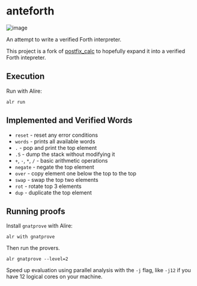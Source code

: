 # anteforth

![image](https://img.shields.io/badge/2022-inside-green?logo=ada&logoColor=or&logoSize=auto)

An attempt to write a verified Forth interpreter.

This project is a fork of [postfix_calc](https://github.com/pyjarrett/postfix_calc)
to hopefully expand it into a verified Forth intepreter.

## Execution

Run with Alire:

```
alr run
```

## Implemented and Verified Words

* `reset` - reset any error conditions
* `words` - prints all available words
* `.` - pop and print the top element
* `.S` - dump the stack without modifying it
* `+`, `-`, `*`, `/` - basic arithmetic operations
* `negate` - negate the top element
* `over` - copy element one below the top to the top
* `swap` - swap the top two elements
* `rot` - rotate top 3 elements
* `dup` - duplicate the top element

## Running proofs

Install `gnatprove` with Alire:

```
alr with gnatprove
```

Then run the provers.

```
alr gnatprove --level=2
```

Speed up evaluation using parallel analysis with the `-j` flag, like `-j12` if
you have 12 logical cores on your machine.
